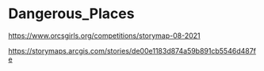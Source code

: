 # Dangerous_Places

https://www.orcsgirls.org/competitions/storymap-08-2021

https://storymaps.arcgis.com/stories/de00e1183d874a59b891cb5546d487fe
